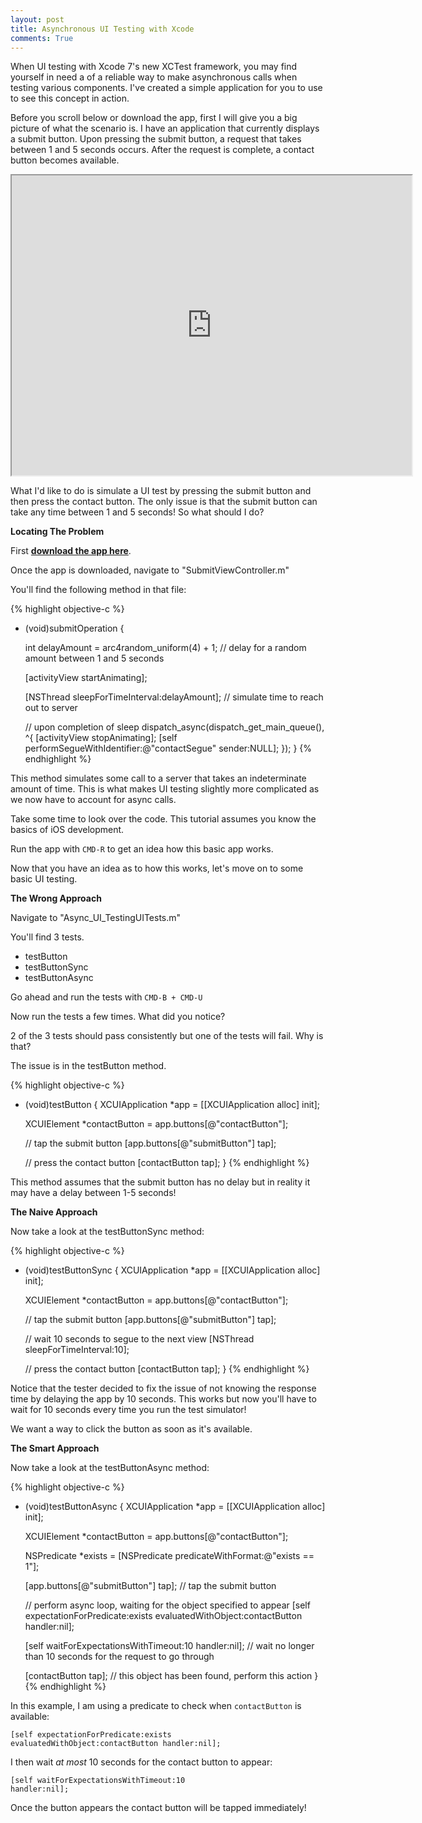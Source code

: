 ```yaml
---
layout: post
title: Asynchronous UI Testing with Xcode
comments: True
---
```


When UI testing with Xcode 7's new XCTest framework, you may find yourself in need a of a reliable way to make asynchronous calls when testing various components. I've created a simple application for you to use to see this concept in action.

Before you scroll below or download the app, first I will give you a big picture of what the scenario is. I have an application that currently displays a submit button. Upon pressing the submit button, a request that takes between 1 and 5 seconds occurs. After the request is complete, a contact button becomes available.

<iframe src="https://drive.google.com/file/d/0B3O6dpa-XnSYc3h4cnZWT0hZZlU/preview" width="640" height="480"></iframe>

What I'd like to do is simulate a UI test by pressing the submit button and then press the contact button. The only issue is that the submit button can take any time between 1 and 5 seconds! So what should I do?

**Locating The Problem**

First **[download the app here](https://github.com/bradleygolden/async-ui-testing-xcode-demo)**.

Once the app is downloaded, navigate to "SubmitViewController.m"

You'll find the following method in that file:

{% highlight objective-c %}
- (void)submitOperation {

    int delayAmount = arc4random_uniform(4) + 1; // delay for a random amount between 1 and 5 seconds

    [activityView startAnimating];

    [NSThread sleepForTimeInterval:delayAmount]; // simulate time to reach out to server

    // upon completion of sleep
    dispatch_async(dispatch_get_main_queue(), ^{
        [activityView stopAnimating];
        [self performSegueWithIdentifier:@"contactSegue" sender:NULL];
    });
}
{% endhighlight %}

This method simulates some call to a server that takes an indeterminate amount of time. This is what makes UI testing slightly more complicated as we now have to account for async calls.

Take some time to look over the code. This tutorial assumes you know the basics of iOS development.

Run the app with <code>CMD-R</code> to get an idea how this basic app works.

Now that you have an idea as to how this works, let's move on to some basic UI testing.

**The Wrong Approach**

Navigate to "Async_UI_TestingUITests.m"

You'll find 3 tests.
 - testButton
 - testButtonSync
 - testButtonAsync

Go ahead and run the tests with <code>CMD-B + CMD-U</code>

Now run the tests a few times. What did you notice?

2 of the 3 tests should pass consistently but one of the tests will fail. Why is that?

The issue is in the testButton method.

{% highlight objective-c %}
- (void)testButton {
    XCUIApplication *app = [[XCUIApplication alloc] init];

    XCUIElement *contactButton = app.buttons[@"contactButton"];

    // tap the submit button
    [app.buttons[@"submitButton"] tap];

    // press the contact button
    [contactButton tap];
}
{% endhighlight %}

This method assumes that the submit button has no delay but in reality it may have a delay between 1-5 seconds!

**The Naive Approach**

Now take a look at the testButtonSync method:

{% highlight objective-c %}
- (void)testButtonSync {
    XCUIApplication *app = [[XCUIApplication alloc] init];

    XCUIElement *contactButton = app.buttons[@"contactButton"];

    // tap the submit button
    [app.buttons[@"submitButton"] tap];

    // wait 10 seconds to segue to the next view
    [NSThread sleepForTimeInterval:10];

    // press the contact button
    [contactButton tap];
}
{% endhighlight %}

Notice that the tester decided to fix the issue of not knowing the response time by delaying the app by 10 seconds. This works but now you'll have to wait for 10 seconds every time you run the test simulator!

We want a way to click the button as soon as it's available.

**The Smart Approach**

Now take a look at the testButtonAsync method:

{% highlight objective-c %}
- (void)testButtonAsync {
    XCUIApplication *app = [[XCUIApplication alloc] init];

    XCUIElement *contactButton = app.buttons[@"contactButton"];

    NSPredicate *exists = [NSPredicate predicateWithFormat:@"exists == 1"];

    [app.buttons[@"submitButton"] tap]; // tap the submit button

    // perform async loop, waiting for the object specified to appear
    [self expectationForPredicate:exists evaluatedWithObject:contactButton handler:nil];

    [self waitForExpectationsWithTimeout:10 handler:nil]; // wait no longer than 10 seconds for the request to go through

    [contactButton tap]; // this object has been found, perform this action
}
{% endhighlight %}

In this example, I am using a predicate to check when <code>contactButton</code> is available:

<code>[self expectationForPredicate:exists evaluatedWithObject:contactButton handler:nil];</code>

I then wait *at most* 10 seconds for the contact button to appear:

<code>[self waitForExpectationsWithTimeout:10 handler:nil];</code>

 Once the button appears the contact button will be tapped immediately!
